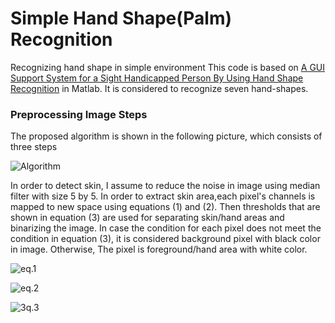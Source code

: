# Simple Hand Shape(Palm) Recognition
Recognizing hand shape in simple environment
This code is based on [A GUI Support System for a Sight Handicapped Person By Using Hand Shape Recognition](http://ieeexplore.ieee.org/document/976540) in Matlab. It is considered to recognize seven hand-shapes.


### Preprocessing Image Steps

The proposed algorithm is shown in the following picture, which consists of three steps

![Algorithm](https://user-images.githubusercontent.com/15813546/31728332-e49f9e8e-b438-11e7-9433-3f9ba770e88f.png)

In order to detect skin, I assume to reduce the noise in image using median filter with size 5 by 5. In order to extract skin area,each pixel's channels is mapped to new space using equations (1) and (2). Then thresholds that are shown in equation (3) are used for separating skin/hand areas and binarizing the image. In case the condition for each pixel does not meet the condition in equation (3), it is considered background pixel with black color in image. Otherwise, The pixel is foreground/hand area with white color.

![eq.1](https://user-images.githubusercontent.com/15813546/31732892-de1a65f4-b446-11e7-915b-1c356bbd8c12.jpg)

![eq.2](https://user-images.githubusercontent.com/15813546/31732894-e0d6e22c-b446-11e7-8e59-5e7234e1d0a6.jpg)

![3q.3](https://user-images.githubusercontent.com/15813546/31733259-f6ba4006-b447-11e7-8f2c-8e1c4b18b990.jpg)

